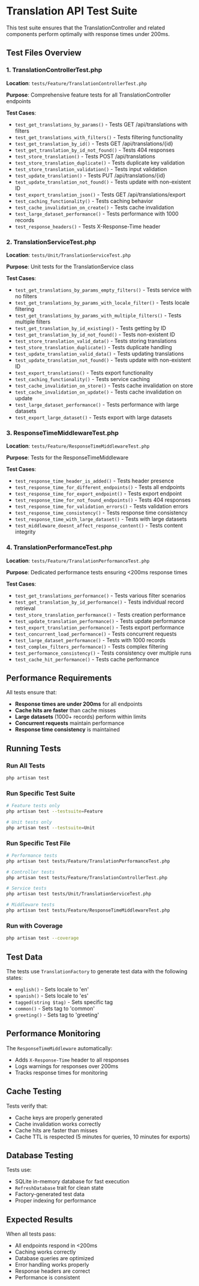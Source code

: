 # Translation API Test Suite

This test suite ensures that the TranslationController and related components perform optimally with response times under 200ms.

## Test Files Overview

### 1. TranslationControllerTest.php
**Location**: `tests/Feature/TranslationControllerTest.php`

**Purpose**: Comprehensive feature tests for all TranslationController endpoints

**Test Cases**:
- `test_get_translations_by_params()` - Tests GET /api/translations with filters
- `test_get_translations_with_filters()` - Tests filtering functionality
- `test_get_translation_by_id()` - Tests GET /api/translations/{id}
- `test_get_translation_by_id_not_found()` - Tests 404 responses
- `test_store_translation()` - Tests POST /api/translations
- `test_store_translation_duplicate()` - Tests duplicate key validation
- `test_store_translation_validation()` - Tests input validation
- `test_update_translation()` - Tests PUT /api/translations/{id}
- `test_update_translation_not_found()` - Tests update with non-existent ID
- `test_export_translation_json()` - Tests GET /api/translations/export
- `test_caching_functionality()` - Tests caching behavior
- `test_cache_invalidation_on_create()` - Tests cache invalidation
- `test_large_dataset_performance()` - Tests performance with 1000 records
- `test_response_headers()` - Tests X-Response-Time header

### 2. TranslationServiceTest.php
**Location**: `tests/Unit/TranslationServiceTest.php`

**Purpose**: Unit tests for the TranslationService class

**Test Cases**:
- `test_get_translations_by_params_empty_filters()` - Tests service with no filters
- `test_get_translations_by_params_with_locale_filter()` - Tests locale filtering
- `test_get_translations_by_params_with_multiple_filters()` - Tests multiple filters
- `test_get_translation_by_id_existing()` - Tests getting by ID
- `test_get_translation_by_id_not_found()` - Tests non-existent ID
- `test_store_translation_valid_data()` - Tests storing translations
- `test_store_translation_duplicate()` - Tests duplicate handling
- `test_update_translation_valid_data()` - Tests updating translations
- `test_update_translation_not_found()` - Tests update with non-existent ID
- `test_export_translations()` - Tests export functionality
- `test_caching_functionality()` - Tests service caching
- `test_cache_invalidation_on_store()` - Tests cache invalidation on store
- `test_cache_invalidation_on_update()` - Tests cache invalidation on update
- `test_large_dataset_performance()` - Tests performance with large datasets
- `test_export_large_dataset()` - Tests export with large datasets

### 3. ResponseTimeMiddlewareTest.php
**Location**: `tests/Feature/ResponseTimeMiddlewareTest.php`

**Purpose**: Tests for the ResponseTimeMiddleware

**Test Cases**:
- `test_response_time_header_is_added()` - Tests header presence
- `test_response_time_for_different_endpoints()` - Tests all endpoints
- `test_response_time_for_export_endpoint()` - Tests export endpoint
- `test_response_time_for_not_found_endpoints()` - Tests 404 responses
- `test_response_time_for_validation_errors()` - Tests validation errors
- `test_response_time_consistency()` - Tests response time consistency
- `test_response_time_with_large_dataset()` - Tests with large datasets
- `test_middleware_doesnt_affect_response_content()` - Tests content integrity

### 4. TranslationPerformanceTest.php
**Location**: `tests/Feature/TranslationPerformanceTest.php`

**Purpose**: Dedicated performance tests ensuring <200ms response times

**Test Cases**:
- `test_get_translations_performance()` - Tests various filter scenarios
- `test_get_translation_by_id_performance()` - Tests individual record retrieval
- `test_store_translation_performance()` - Tests creation performance
- `test_update_translation_performance()` - Tests update performance
- `test_export_translation_performance()` - Tests export performance
- `test_concurrent_load_performance()` - Tests concurrent requests
- `test_large_dataset_performance()` - Tests with 1000 records
- `test_complex_filters_performance()` - Tests complex filtering
- `test_performance_consistency()` - Tests consistency over multiple runs
- `test_cache_hit_performance()` - Tests cache performance

## Performance Requirements

All tests ensure that:
- **Response times are under 200ms** for all endpoints
- **Cache hits are faster** than cache misses
- **Large datasets** (1000+ records) perform within limits
- **Concurrent requests** maintain performance
- **Response time consistency** is maintained

## Running Tests

### Run All Tests
```bash
php artisan test
```

### Run Specific Test Suite
```bash
# Feature tests only
php artisan test --testsuite=Feature

# Unit tests only
php artisan test --testsuite=Unit
```

### Run Specific Test File
```bash
# Performance tests
php artisan test tests/Feature/TranslationPerformanceTest.php

# Controller tests
php artisan test tests/Feature/TranslationControllerTest.php

# Service tests
php artisan test tests/Unit/TranslationServiceTest.php

# Middleware tests
php artisan test tests/Feature/ResponseTimeMiddlewareTest.php
```

### Run with Coverage
```bash
php artisan test --coverage
```

## Test Data

The tests use `TranslationFactory` to generate test data with the following states:
- `english()` - Sets locale to 'en'
- `spanish()` - Sets locale to 'es'
- `tagged(string $tag)` - Sets specific tag
- `common()` - Sets tag to 'common'
- `greeting()` - Sets tag to 'greeting'

## Performance Monitoring

The `ResponseTimeMiddleware` automatically:
- Adds `X-Response-Time` header to all responses
- Logs warnings for responses over 200ms
- Tracks response times for monitoring

## Cache Testing

Tests verify that:
- Cache keys are properly generated
- Cache invalidation works correctly
- Cache hits are faster than misses
- Cache TTL is respected (5 minutes for queries, 10 minutes for exports)

## Database Testing

Tests use:
- SQLite in-memory database for fast execution
- `RefreshDatabase` trait for clean state
- Factory-generated test data
- Proper indexing for performance

## Expected Results

When all tests pass:
- All endpoints respond in <200ms
- Caching works correctly
- Database queries are optimized
- Error handling works properly
- Response headers are correct
- Performance is consistent 
